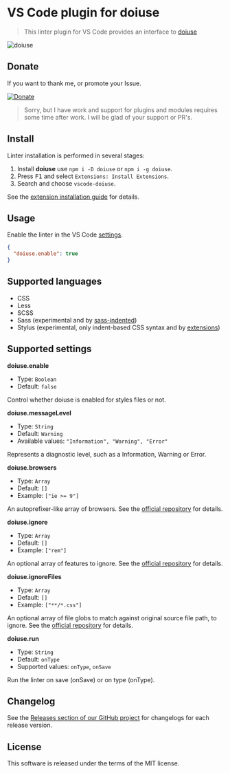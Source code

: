 # VS Code plugin for doiuse

> This linter plugin for VS Code provides an interface to [doiuse](https://github.com/anandthakker/doiuse)

![doiuse](https://cloud.githubusercontent.com/assets/7034281/16776880/0282e982-4870-11e6-811f-a2a65cbc4eb7.png)

## Donate

If you want to thank me, or promote your Issue.

[![Donate](https://img.shields.io/badge/Donate-PayPal-green.svg)](https://paypal.me/mrmlnc)

> Sorry, but I have work and support for plugins and modules requires some time after work. I will be glad of your support or PR's.

## Install

Linter installation is performed in several stages:

  1. Install **doiuse** use `npm i -D doiuse` or `npm i -g doiuse`.
  2. Press <kbd>F1</kbd> and select `Extensions: Install Extensions`.
  3. Search and choose `vscode-doiuse`.

See the [extension installation guide](https://code.visualstudio.com/docs/editor/extension-gallery) for details.

## Usage

Enable the linter in the VS Code [settings](https://code.visualstudio.com/docs/customization/userandworkspace).

```json
{
  "doiuse.enable": true
}
```

## Supported languages

  * CSS
  * Less
  * SCSS
  * Sass (experimental and by [sass-indented](https://marketplace.visualstudio.com/items?itemName=robinbentley.sass-indented))
  * Stylus (experimental, only indent-based CSS syntax and by [extensions](https://marketplace.visualstudio.com/search?term=stylu&target=VSCode&sortBy=Relevance))

## Supported settings

**doiuse.enable**

  * Type: `Boolean`
  * Default: `false`

Control whether doiuse is enabled for styles files or not.

**doiuse.messageLevel**

  * Type: `String`
  * Default: `Warning`
  * Available values: `"Information", "Warning", "Error"`

Represents a diagnostic level, such as a Information, Warning or Error.

**doiuse.browsers**

  * Type: `Array`
  * Default: `[]`
  * Example: `["ie >= 9"]`

An autoprefixer-like array of browsers. See the [official repository](https://github.com/anandthakker/doiuse) for details.

**doiuse.ignore**

  * Type: `Array`
  * Default: `[]`
  * Example: `["rem"]`

An optional array of features to ignore. See the [official repository](https://github.com/anandthakker/doiuse) for details.

**doiuse.ignoreFiles**

  * Type: `Array`
  * Default: `[]`
  * Example: `["**/*.css"]`

An optional array of file globs to match against original source file path, to ignore. See the [official repository](https://github.com/anandthakker/doiuse) for details.

**doiuse.run**

  * Type: `String`
  * Default: `onType`
  * Supported values: `onType`, `onSave`

Run the linter on save (onSave) or on type (onType).

## Changelog

See the [Releases section of our GitHub project](https://github.com/mrmlnc/vscode-doiuse/releases) for changelogs for each release version.

## License

This software is released under the terms of the MIT license.
